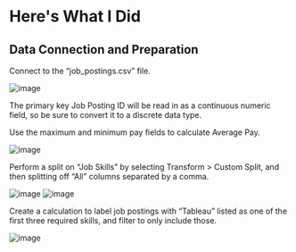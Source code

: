 # Here's What I Did

## Data Connection and Preparation

 Connect to the “job_postings.csv” file.

![image](https://github.com/bryantjay/datasearch/assets/95669697/fe132cd5-2b61-400a-8d1d-b815155f5a0c)

The primary key Job Posting ID will be read in as a continuous numeric field, so be sure to convert it to a discrete data type.

Use the maximum and minimum pay fields to calculate Average Pay.

![image](https://github.com/bryantjay/datasearch/assets/95669697/04b49b14-394a-46ab-8a1c-a07fd4f7ba04)


Perform a split on “Job Skills” by selecting Transform > Custom Split, and then splitting off “All” columns separated by a comma.

![image](https://github.com/bryantjay/datasearch/assets/95669697/b7e8f9cc-962c-45d2-ac6d-cd479a012046)
![image](https://github.com/bryantjay/datasearch/assets/95669697/7f62d52e-4679-4101-853b-54d4e9622fb4)


Create a calculation to label job postings with “Tableau” listed as one of the first three required skills, and filter to only include those.

![image](https://github.com/bryantjay/datasearch/assets/95669697/7aa042a0-a5ed-4efb-976e-fe417aa2d0e2)
